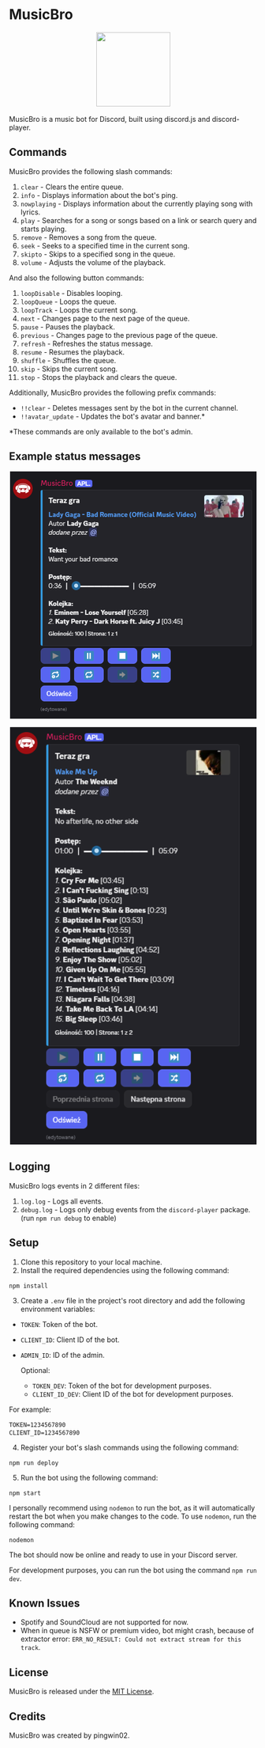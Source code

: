 # MusicBro

<p align="center">
  <img src="img/bot_logo.png" width="150" height="150">
</p>

MusicBro is a music bot for Discord, built using discord.js and discord-player.

## Commands

MusicBro provides the following slash commands:

1. `clear` - Clears the entire queue.
2. `info` - Displays information about the bot's ping.
3. `nowplaying` - Displays information about the currently playing song with lyrics.
4. `play` - Searches for a song or songs based on a link or search query and starts playing.
5. `remove` - Removes a song from the queue.
6. `seek` - Seeks to a specified time in the current song.
7. `skipto` - Skips to a specified song in the queue.
8. `volume` - Adjusts the volume of the playback.

And also the following button commands:

1. `loopDisable` - Disables looping.
2. `loopQueue` - Loops the queue.
3. `loopTrack` - Loops the current song.
4. `next` - Changes page to the next page of the queue.
5. `pause` - Pauses the playback.
6. `previous` - Changes page to the previous page of the queue.
7. `refresh` - Refreshes the status message.
8. `resume` - Resumes the playback.
9. `shuffle` - Shuffles the queue.
10. `skip` - Skips the current song.
11. `stop` - Stops the playback and clears the queue.

Additionally, MusicBro provides the following prefix commands:

- `!!clear` - Deletes messages sent by the bot in the current channel.
- `!!avatar_update` - Updates the bot's avatar and banner.\*

\*These commands are only available to the bot's admin.

## Example status messages

<p align="center">
  <img src="img/status_message.png" width="500">
</p>
<p align="center">
  <img src="img/status_message_2.png" width="500">
</p>

## Logging

MusicBro logs events in 2 different files:

1. `log.log` - Logs all events.
2. `debug.log` - Logs only debug events from the `discord-player` package. (run `npm run debug` to enable)

## Setup

1. Clone this repository to your local machine.
2. Install the required dependencies using the following command:

```
npm install
```

3. Create a `.env` file in the project's root directory and add the following environment variables:

- `TOKEN`: Token of the bot.
- `CLIENT_ID`: Client ID of the bot.
- `ADMIN_ID`: ID of the admin.

  Optional:
  - `TOKEN_DEV`: Token of the bot for development purposes.
  - `CLIENT_ID_DEV`: Client ID of the bot for development purposes.

For example:

```
TOKEN=1234567890
CLIENT_ID=1234567890
```

4. Register your bot's slash commands using the following command:

```
npm run deploy
```

5. Run the bot using the following command:

```
npm start
```

I personally recommend using `nodemon` to run the bot, as it will automatically restart the bot when you make changes to the code.
To use `nodemon`, run the following command:

```
nodemon
```

The bot should now be online and ready to use in your Discord server.

For development purposes, you can run the bot using the command `npm run dev`.

## Known Issues

- Spotify and SoundCloud are not supported for now.
- When in queue is NSFW or premium video, bot might crash, because of
  extractor error: `ERR_NO_RESULT: Could not extract stream for this track`.

## License

MusicBro is released under the [MIT License](LICENSE).

## Credits

MusicBro was created by pingwin02.
